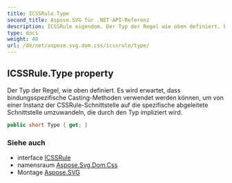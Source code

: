 ```yaml
---
title: ICSSRule.Type
second_title: Aspose.SVG für .NET-API-Referenz
description: ICSSRule eigendom. Der Typ der Regel wie oben definiert. Es wird erwartet dass bindungsspezifische CastingMethoden verwendet werden können um von einer Instanz der CSSRuleSchnittstelle auf die spezifische abgeleitete Schnittstelle umzuwandeln die durch den Typ impliziert wird.
type: docs
weight: 40
url: /de/net/aspose.svg.dom.css/icssrule/type/
---
```

## ICSSRule.Type property

Der Typ der Regel, wie oben definiert. Es wird erwartet, dass bindungsspezifische Casting-Methoden verwendet werden können, um von einer Instanz der CSSRule-Schnittstelle auf die spezifische abgeleitete Schnittstelle umzuwandeln, die durch den Typ impliziert wird.

```csharp
public short Type { get; }
```

### Siehe auch

* interface [ICSSRule](../)
* namensraum [Aspose.Svg.Dom.Css](../../icssrule/)
* Montage [Aspose.SVG](../../../)


